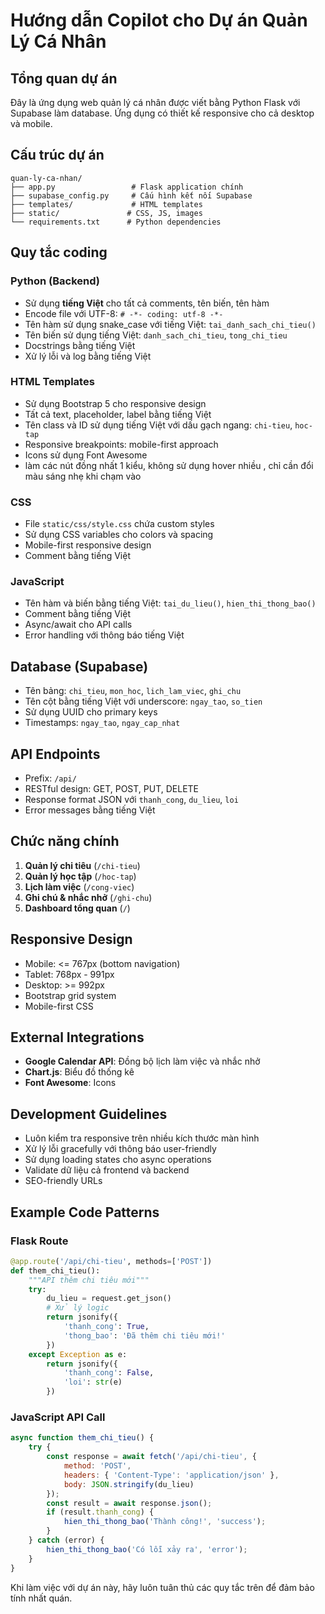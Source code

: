 <!-- Use this file to provide workspace-specific custom instructions to Copilot. For more details, visit https://code.visualstudio.com/docs/copilot/copilot-customization#_use-a-githubcopilotinstructionsmd-file -->

# Hướng dẫn Copilot cho Dự án Quản Lý Cá Nhân

## Tổng quan dự án
Đây là ứng dụng web quản lý cá nhân được viết bằng Python Flask với Supabase làm database. Ứng dụng có thiết kế responsive cho cả desktop và mobile.

## Cấu trúc dự án
```
quan-ly-ca-nhan/
├── app.py                 # Flask application chính
├── supabase_config.py     # Cấu hình kết nối Supabase
├── templates/             # HTML templates
├── static/               # CSS, JS, images
└── requirements.txt      # Python dependencies
```

## Quy tắc coding

### Python (Backend)
- Sử dụng **tiếng Việt** cho tất cả comments, tên biến, tên hàm
- Encode file với UTF-8: `# -*- coding: utf-8 -*-`
- Tên hàm sử dụng snake_case với tiếng Việt: `tai_danh_sach_chi_tieu()`
- Tên biến sử dụng tiếng Việt: `danh_sach_chi_tieu`, `tong_chi_tieu`
- Docstrings bằng tiếng Việt
- Xử lý lỗi và log bằng tiếng Việt

### HTML Templates
- Sử dụng Bootstrap 5 cho responsive design
- Tất cả text, placeholder, label bằng tiếng Việt
- Tên class và ID sử dụng tiếng Việt với dấu gạch ngang: `chi-tieu`, `hoc-tap`
- Responsive breakpoints: mobile-first approach
- Icons sử dụng Font Awesome
- làm các nút đồng nhất 1 kiểu, không sử dụng hover nhiều , chỉ cần đổi màu sáng nhẹ khi chạm vào

### CSS
- File `static/css/style.css` chứa custom styles
- Sử dụng CSS variables cho colors và spacing
- Mobile-first responsive design
- Comment bằng tiếng Việt

### JavaScript
- Tên hàm và biến bằng tiếng Việt: `tai_du_lieu()`, `hien_thi_thong_bao()`
- Comment bằng tiếng Việt
- Async/await cho API calls
- Error handling với thông báo tiếng Việt

## Database (Supabase)
- Tên bảng: `chi_tieu`, `mon_hoc`, `lich_lam_viec`, `ghi_chu`
- Tên cột bằng tiếng Việt với underscore: `ngay_tao`, `so_tien`
- Sử dụng UUID cho primary keys
- Timestamps: `ngay_tao`, `ngay_cap_nhat`

## API Endpoints
- Prefix: `/api/`
- RESTful design: GET, POST, PUT, DELETE
- Response format JSON với `thanh_cong`, `du_lieu`, `loi`
- Error messages bằng tiếng Việt

## Chức năng chính
1. **Quản lý chi tiêu** (`/chi-tieu`)
2. **Quản lý học tập** (`/hoc-tap`) 
3. **Lịch làm việc** (`/cong-viec`)
4. **Ghi chú & nhắc nhở** (`/ghi-chu`)
5. **Dashboard tổng quan** (`/`)

## Responsive Design
- Mobile: <= 767px (bottom navigation)
- Tablet: 768px - 991px
- Desktop: >= 992px
- Bootstrap grid system
- Mobile-first CSS

## External Integrations
- **Google Calendar API**: Đồng bộ lịch làm việc và nhắc nhở
- **Chart.js**: Biểu đồ thống kê
- **Font Awesome**: Icons

## Development Guidelines
- Luôn kiểm tra responsive trên nhiều kích thước màn hình
- Xử lý lỗi gracefully với thông báo user-friendly
- Sử dụng loading states cho async operations
- Validate dữ liệu cả frontend và backend
- SEO-friendly URLs

## Example Code Patterns

### Flask Route
```python
@app.route('/api/chi-tieu', methods=['POST'])
def them_chi_tieu():
    """API thêm chi tiêu mới"""
    try:
        du_lieu = request.get_json()
        # Xử lý logic
        return jsonify({
            'thanh_cong': True,
            'thong_bao': 'Đã thêm chi tiêu mới!'
        })
    except Exception as e:
        return jsonify({
            'thanh_cong': False,
            'loi': str(e)
        })
```

### JavaScript API Call
```javascript
async function them_chi_tieu() {
    try {
        const response = await fetch('/api/chi-tieu', {
            method: 'POST',
            headers: { 'Content-Type': 'application/json' },
            body: JSON.stringify(du_lieu)
        });
        const result = await response.json();
        if (result.thanh_cong) {
            hien_thi_thong_bao('Thành công!', 'success');
        }
    } catch (error) {
        hien_thi_thong_bao('Có lỗi xảy ra', 'error');
    }
}
```

Khi làm việc với dự án này, hãy luôn tuân thủ các quy tắc trên để đảm bảo tính nhất quán.

